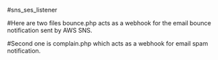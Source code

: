 #sns_ses_listener

#Here are two files bounce.php acts as a webhook for the email bounce notification sent by AWS SNS.

#Second one is complain.php which acts as a webhook for email spam notification.